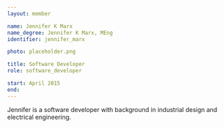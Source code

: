 ```yaml
---
layout: member

name: Jennifer K Marx
name_degree: Jennifer K Marx, MEng
identifier: jennifer_marx

photo: placeholder.png

title: Software Developer
role: software_developer

start: April 2015
end: 
---
```

Jennifer is a software developer with background in industrial design and electrical engineering.